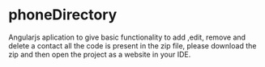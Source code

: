 # phoneDirectory
Angularjs aplication to give basic functionality to add ,edit, remove and delete a contact
all the code is present in the zip file, please download the zip and then open the project as a website in your IDE.
